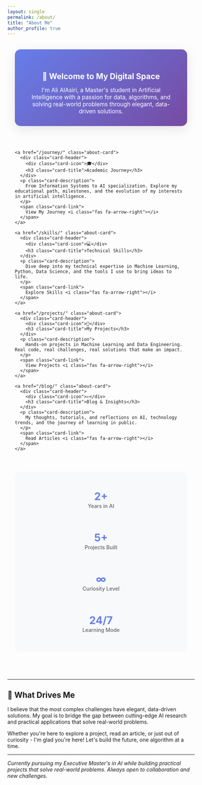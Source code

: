 ```yaml
---
layout: single
permalink: /about/
title: "About Me"
author_profile: true
---
```


<style>
.about-container {
  max-width: 1000px;
  margin: 0 auto;
  padding: 20px;
}

.intro-section {
  text-align: center;
  margin-bottom: 50px;
  padding: 30px;
  background: linear-gradient(135deg, #667eea 0%, #764ba2 100%);
  border-radius: 15px;
  color: white;
  box-shadow: 0 8px 32px rgba(0,0,0,0.1);
}

.intro-section h2 {
  color: white !important;
  margin-bottom: 15px;
}

.cards-grid {
  display: grid;
  grid-template-columns: repeat(auto-fit, minmax(300px, 1fr));
  gap: 30px;
  margin: 40px 0;
}

.about-card {
  background: #fff;
  border-radius: 15px;
  padding: 30px;
  box-shadow: 0 8px 25px rgba(0,0,0,0.08);
  transition: all 0.3s ease;
  border: 1px solid #f0f0f0;
  text-decoration: none;
  color: inherit;
  display: block;
}

.about-card:hover {
  transform: translateY(-8px);
  box-shadow: 0 15px 40px rgba(0,0,0,0.15);
  border-color: #667eea;
  text-decoration: none;
  color: inherit;
}

.card-header {
  display: flex;
  align-items: center;
  margin-bottom: 20px;
}

.card-icon {
  font-size: 2.5em;
  margin-right: 15px;
  background: linear-gradient(45deg, #667eea, #764ba2);
  -webkit-background-clip: text;
  -webkit-text-fill-color: transparent;
  background-clip: text;
}

.card-title {
  font-size: 1.4em;
  font-weight: 600;
  color: #333;
  margin: 0;
}

.card-description {
  color: #666;
  line-height: 1.6;
  margin-bottom: 20px;
}

.card-link {
  display: inline-flex;
  align-items: center;
  color: #667eea;
  font-weight: 500;
  text-decoration: none;
  transition: color 0.3s ease;
}

.card-link:hover {
  color: #764ba2;
  text-decoration: none;
}

.card-link i {
  margin-left: 8px;
  transition: transform 0.3s ease;
}

.card-link:hover i {
  transform: translateX(5px);
}

.quick-facts {
  display: grid;
  grid-template-columns: repeat(auto-fit, minmax(200px, 1fr));
  gap: 20px;
  margin: 40px 0;
  padding: 30px;
  background: #f8f9fa;
  border-radius: 15px;
}

.fact-item {
  text-align: center;
  padding: 20px;
}

.fact-number {
  font-size: 2em;
  font-weight: bold;
  color: #667eea;
  display: block;
}

.fact-label {
  color: #666;
  font-weight: 500;
  margin-top: 5px;
}

/* Dark theme support */
[data-theme="dark"] .about-card {
  background: #2d3748;
  border-color: #4a5568;
  color: #e2e8f0;
}

[data-theme="dark"] .card-title {
  color: #e2e8f0;
}

[data-theme="dark"] .card-description {
  color: #a0aec0;
}

[data-theme="dark"] .quick-facts {
  background: #2d3748;
}

[data-theme="dark"] .fact-label {
  color: #a0aec0;
}
</style>

<div class="about-container">
  
  <div class="intro-section">
    <h2>👋 Welcome to My Digital Space</h2>
    <p style="font-size: 1.1em; margin: 0;">
      I'm Ali AlAsiri, a Master's student in Artificial Intelligence with a passion for data, algorithms, and solving real-world problems through elegant, data-driven solutions.
    </p>
  </div>

  <div class="cards-grid">
    
    <a href="/journey/" class="about-card">
      <div class="card-header">
        <div class="card-icon">🎓</div>
        <h3 class="card-title">Academic Journey</h3>
      </div>
      <p class="card-description">
        From Information Systems to AI specialization. Explore my educational path, milestones, and the evolution of my interests in artificial intelligence.
      </p>
      <span class="card-link">
        View My Journey <i class="fas fa-arrow-right"></i>
      </span>
    </a>

    <a href="/skills/" class="about-card">
      <div class="card-header">
        <div class="card-icon">💻</div>
        <h3 class="card-title">Technical Skills</h3>
      </div>
      <p class="card-description">
        Dive deep into my technical expertise in Machine Learning, Python, Data Science, and the tools I use to bring ideas to life.
      </p>
      <span class="card-link">
        Explore Skills <i class="fas fa-arrow-right"></i>
      </span>
    </a>

    <a href="/projects/" class="about-card">
      <div class="card-header">
        <div class="card-icon">🚀</div>
        <h3 class="card-title">My Projects</h3>
      </div>
      <p class="card-description">
        Hands-on projects in Machine Learning and Data Engineering. Real code, real challenges, real solutions that make an impact.
      </p>
      <span class="card-link">
        View Projects <i class="fas fa-arrow-right"></i>
      </span>
    </a>

    <a href="/blog/" class="about-card">
      <div class="card-header">
        <div class="card-icon">✍️</div>
        <h3 class="card-title">Blog & Insights</h3>
      </div>
      <p class="card-description">
        My thoughts, tutorials, and reflections on AI, technology trends, and the journey of learning in public.
      </p>
      <span class="card-link">
        Read Articles <i class="fas fa-arrow-right"></i>
      </span>
    </a>

  </div>

  <div class="quick-facts">
    <div class="fact-item">
      <span class="fact-number">2+</span>
      <span class="fact-label">Years in AI</span>
    </div>
    <div class="fact-item">
      <span class="fact-number">5+</span>
      <span class="fact-label">Projects Built</span>
    </div>
    <div class="fact-item">
      <span class="fact-number">∞</span>
      <span class="fact-label">Curiosity Level</span>
    </div>
    <div class="fact-item">
      <span class="fact-number">24/7</span>
      <span class="fact-label">Learning Mode</span>
    </div>
  </div>

</div>

---

## 🎯 What Drives Me

I believe that the most complex challenges have elegant, data-driven solutions. My goal is to bridge the gap between cutting-edge AI research and practical applications that solve real-world problems.

Whether you're here to explore a project, read an article, or just out of curiosity - I'm glad you're here! Let's build the future, one algorithm at a time.

---

*Currently pursuing my Executive Master's in AI while building practical projects that solve real-world problems. Always open to collaboration and new challenges.*
